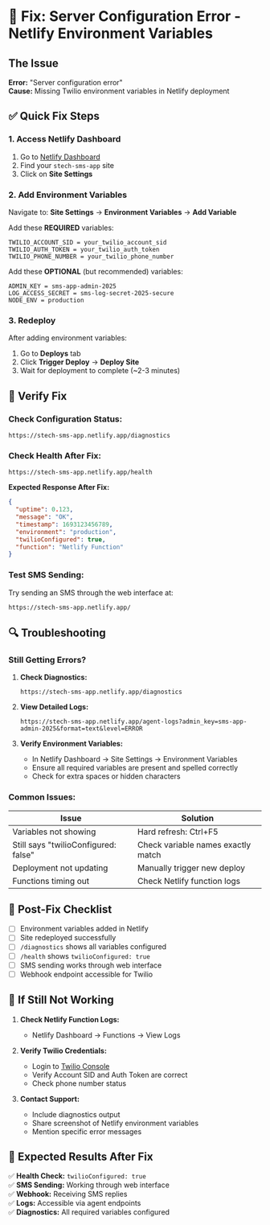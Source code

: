 # 🔧 Fix: Server Configuration Error - Netlify Environment Variables

## The Issue
**Error:** "Server configuration error"  
**Cause:** Missing Twilio environment variables in Netlify deployment

## ✅ Quick Fix Steps

### 1. Access Netlify Dashboard
1. Go to [Netlify Dashboard](https://app.netlify.com)
2. Find your `stech-sms-app` site
3. Click on **Site Settings**

### 2. Add Environment Variables
Navigate to: **Site Settings** → **Environment Variables** → **Add Variable**

Add these **REQUIRED** variables:

```
TWILIO_ACCOUNT_SID = your_twilio_account_sid
TWILIO_AUTH_TOKEN = your_twilio_auth_token
TWILIO_PHONE_NUMBER = your_twilio_phone_number
```

Add these **OPTIONAL** (but recommended) variables:

```
ADMIN_KEY = sms-app-admin-2025
LOG_ACCESS_SECRET = sms-log-secret-2025-secure
NODE_ENV = production
```

### 3. Redeploy
After adding environment variables:
1. Go to **Deploys** tab
2. Click **Trigger Deploy** → **Deploy Site**
3. Wait for deployment to complete (~2-3 minutes)

## 🧪 Verify Fix

### Check Configuration Status:
```
https://stech-sms-app.netlify.app/diagnostics
```

### Check Health After Fix:
```
https://stech-sms-app.netlify.app/health
```

**Expected Response After Fix:**
```json
{
  "uptime": 0.123,
  "message": "OK",
  "timestamp": 1693123456789,
  "environment": "production",
  "twilioConfigured": true,
  "function": "Netlify Function"
}
```

### Test SMS Sending:
Try sending an SMS through the web interface at:
```
https://stech-sms-app.netlify.app/
```

## 🔍 Troubleshooting

### Still Getting Errors?

1. **Check Diagnostics:**
   ```
   https://stech-sms-app.netlify.app/diagnostics
   ```

2. **View Detailed Logs:**
   ```
   https://stech-sms-app.netlify.app/agent-logs?admin_key=sms-app-admin-2025&format=text&level=ERROR
   ```

3. **Verify Environment Variables:**
   - In Netlify Dashboard → Site Settings → Environment Variables
   - Ensure all required variables are present and spelled correctly
   - Check for extra spaces or hidden characters

### Common Issues:

| Issue | Solution |
|-------|----------|
| Variables not showing | Hard refresh: Ctrl+F5 |
| Still says "twilioConfigured: false" | Check variable names exactly match |
| Deployment not updating | Manually trigger new deploy |
| Functions timing out | Check Netlify function logs |

## 📱 Post-Fix Checklist

- [ ] Environment variables added in Netlify
- [ ] Site redeployed successfully  
- [ ] `/diagnostics` shows all variables configured
- [ ] `/health` shows `twilioConfigured: true`
- [ ] SMS sending works through web interface
- [ ] Webhook endpoint accessible for Twilio

## 🚨 If Still Not Working

1. **Check Netlify Function Logs:**
   - Netlify Dashboard → Functions → View Logs

2. **Verify Twilio Credentials:**
   - Login to [Twilio Console](https://console.twilio.com)
   - Verify Account SID and Auth Token are correct
   - Check phone number status

3. **Contact Support:**
   - Include diagnostics output
   - Share screenshot of Netlify environment variables
   - Mention specific error messages

## 🎯 Expected Results After Fix

✅ **Health Check:** `twilioConfigured: true`  
✅ **SMS Sending:** Working through web interface  
✅ **Webhook:** Receiving SMS replies  
✅ **Logs:** Accessible via agent endpoints  
✅ **Diagnostics:** All required variables configured